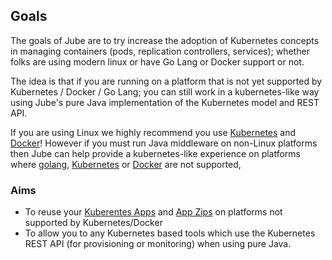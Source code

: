 ## Goals

The goals of Jube are to try increase the adoption of Kubernetes concepts in managing containers (pods, replication controllers, services); whether folks are using modern linux or have Go Lang or Docker support or not.

The idea is that if you are running on a platform that is not yet supported by Kubernetes / Docker / Go Lang; you can still work in a kubernetes-like way using Jube's pure Java implementation of the Kubernetes model and REST API.

If you are using Linux we highly recommend you use [Kubernetes](http://kubernetes.io/) and [Docker](http://docker.com)! However if you must run Java middleware on non-Linux platforms then Jube can help provide a kubernetes-like experience on platforms where [golang](https://golang.org/), [Kubernetes](http://kubernetes.io/) or [Docker](http://docker.com) are not supported,

### Aims

* To reuse your [Kuberentes Apps](http://fabric8.io/v2/apps.html) and [App Zips](http://fabric8.io/v2/appzip.html) on platforms not supported by Kubernetes/Docker
* To allow you to any Kubernetes based tools which use the Kubernetes REST API (for provisioning or monitoring) when using pure Java.

